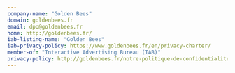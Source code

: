 ```yaml
---
company-name: "Golden Bees"
domain: goldenbees.fr
email: dpo@goldenbees.fr
home: http://goldenbees.fr/
iab-listing-name: "Golden Bees"
iab-privacy-policy: https://www.goldenbees.fr/en/privacy-charter/
member-of: "Interactive Advertising Bureau (IAB)"
privacy-policy: http://goldenbees.fr/notre-politique-de-confidentialite/
---
```




